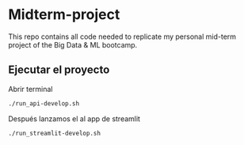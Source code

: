 # Midterm-project

This repo contains all code needed to replicate my personal mid-term project of the Big Data & ML bootcamp.

## Ejecutar el proyecto

Abrir terminal

```bash
./run_api-develop.sh
```

Después lanzamos el al app de streamlit

```bash
./run_streamlit-develop.sh
```

